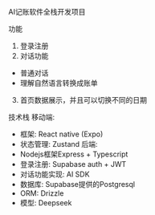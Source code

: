 AI记账软件全栈开发项目

功能
1. 登录注册
2. 对话功能
  - 普通对话
  - 理解自然语言转换成账单
3. 首页数据展示，并且可以切换不同的日期

技术栈
移动端: 
  - 框架: React native (Expo)
  - 状态管理: Zustand
后端:
  - Nodejs框架Express + Typescript
  - 登录注册: Supabase auth + JWT
  - 对话功能实现: AI SDK
  - 数据库: Supabase提供的Postgresql
  - ORM: Drizzle
  - 模型: Deepseek